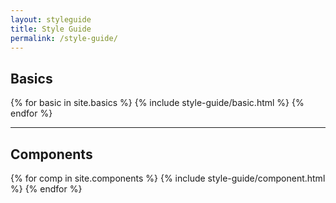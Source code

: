 ```yaml
---
layout: styleguide
title: Style Guide
permalink: /style-guide/
---
```


## Basics
{% for basic in site.basics %}
  {% include style-guide/basic.html %}
{% endfor %}

<hr>

## Components
{% for comp in site.components %}
  {% include style-guide/component.html %}
{% endfor %}

